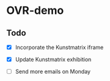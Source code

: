 # OVR-demo

## Todo

- [x] Incorporate the Kunstmatrix iframe
- [x] Update Kunstmatrix exhibition
- [ ] Send more emails on Monday

